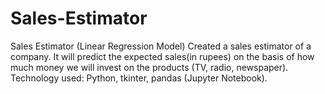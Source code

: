 # Sales-Estimator
Sales Estimator (Linear Regression Model)
Created a sales estimator of a company. It will predict the expected sales(in rupees) on the basis of how much money we will invest on the products (TV, radio, newspaper).
Technology used: Python, tkinter, pandas (Jupyter Notebook).
